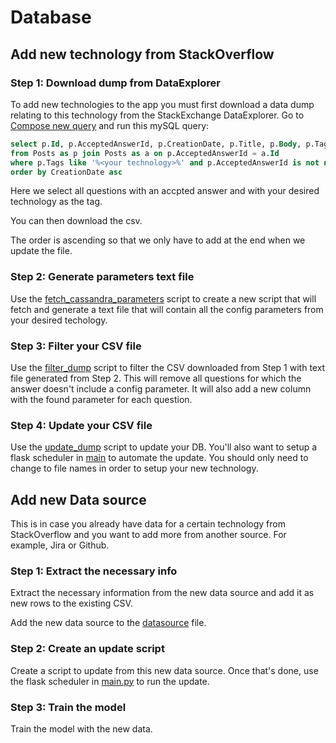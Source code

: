 # Database
## Add new technology from StackOverflow
### Step 1: Download dump from DataExplorer
To add new technologies to the app you must first download a data dump relating to this technology from the StackExchange DataExplorer. Go to [Compose new query](https://data.stackexchange.com/stackoverflow/query/new) and run this mySQL query:
```sql
select p.Id, p.AcceptedAnswerId, p.CreationDate, p.Title, p.Body, p.Tags, a.Body as 'Answer Body'
from Posts as p join Posts as a on p.AcceptedAnswerId = a.Id
where p.Tags like '%<your technology>%' and p.AcceptedAnswerId is not null
order by CreationDate asc
```
Here we select all questions with an accpted answer and with your desired technology as the tag.

You can then download the csv.

The order is ascending so that we only have to add at the end when we update the file.

### Step 2: Generate parameters text file
Use the [fetch_cassandra_parameters](/src/config_parameters/cassandra/fetch_cassandra_parameters.py) script to create a new script that will fetch and generate a text file that will contain all the config parameters from your desired techology. 

### Step 3: Filter your CSV file
Use the [filter_dump](/src/SO/filter_dump.py) script to filter the CSV downloaded from Step 1 with text file generated from Step 2. This will remove all questions for which the answer doesn't include a config parameter. It will also add a new column with the found parameter for each question.

### Step 4: Update your CSV file
Use the [update_dump](/src/SO/update_dump.py) script to update your DB. You'll also want to setup a flask scheduler in [main](/main.py) to automate the update. You should only need to change to file names in order to setup your new technology.

## Add new Data source
This is in case you already have data for a certain technology from StackOverflow and you want to add more from another source. For example, Jira or Github.
### Step 1: Extract the necessary info
Extract the necessary information from the new data source and add it as new rows to the existing CSV. 

Add the new data source to the [datasource](/datasource/datasource.py) file.

### Step 2: Create an update script
Create a script to update from this new data source. Once that's done, use the flask scheduler in [main.py](../main.py) to run the update.

### Step 3: Train the model
Train the model with the new data.